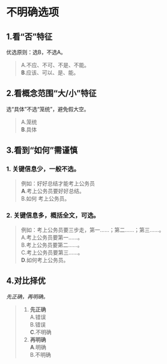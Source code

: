 # 不明确选项

## 1.看“否”特征

优选原则：选B，不选A。

>A.不应、不可、不是、不能。  
**B**.应该、可以、是、能。  

## 2.看概念范围“大/小”特征

选“具体”不选“笼统”，避免假大空。

>A.笼统  
>**B**.具体  

## 3.看到“如何”需谨慎

### 1. 关键信息少，一般不选。

>例如：好好总结才能考上公务员  
>**A**.考上公务员要好好总结。  
>B.如何 考上公务员。

### 2. 关键信息多，概括全文，可选。

>例如：考上公务员要三步走，第一......；第二......；第三......。  
>A.考上公务员要第一......。  
>B.考上公务员要第二......。  
>C.考上公务员要第三......。  
>**D**.如何考上公务员。

## 4.对比择优

*先正确，再明确。*

>1. **先正确**  
    A.错误  
    B.错误  
    **C**.不明确
>2. **再明确**  
   **A**.明确  
   B.不明确  
